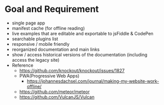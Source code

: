# Goal and Requirement
* single page app
* manifest cache (for offline reading)
* live examples that are editable and exportable to jsFiddle & CodePen
* searchable plugins list
* responsive / mobile friendly
* reorganized documentation and main links
* show / access historical versions of the documentation (including access the legacy site)
* Reference
  - https://github.com/knockout/knockout/issues/1827
  - PWA(Progressive Web Apps)
    * https://johannesdachsel.com/journal/making-my-website-work-offline/
  - https://github.com/meteor/meteor
  - https://github.com/VulcanJS/Vulcan
